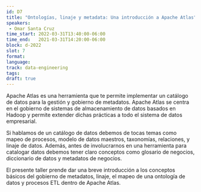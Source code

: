 ```yaml
---
id: D7
title: "Ontologías, linaje y metadata: Una introducción a Apache Atlas"
speakers:
 - Omar Santa Cruz
time_start: 2022-03-31T13:40:00-06:00
time_end:   2021-03-31T14:20:00-06:00
block: d-2022
slot: 7
format: 
language: 
track: data-engineering
tags:
draft: true
---
```


Apache Atlas es una herramienta que te permite implementar un catálogo de datos para la gestión y gobierno de metadatos. Apache Atlas se centra en el gobierno de sistemas de almacenamiento de datos basados en Hadoop y permite extender dichas prácticas a todo el sistema de datos empresarial.

Si hablamos de un catálogo de datos debemos de tocas temas como mapeo de procesos, modelo de datos maestros, taxonomías, relaciones, y linaje de datos. Además, antes de involucrarnos en una herramienta para catalogar datos debemos tener claro conceptos como glosario de negocios, diccionario de datos y metadatos de negocios. 

El presente taller prende dar una breve introducción a los conceptos básicos del gobierno de metadatos, linaje, el mapeo de una ontología de datos y procesos ETL dentro de Apache Atlas.

